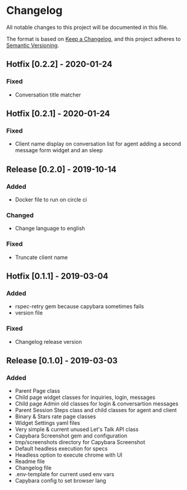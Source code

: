 # Changelog
All notable changes to this project will be documented in this file.

The format is based on [Keep a Changelog](https://keepachangelog.com/en/1.0.0/),
and this project adheres to [Semantic Versioning](https://semver.org/spec/v2.0.0.html).

## Hotfix [0.2.2] - 2020-01-24
### Fixed
- Conversation title matcher

## Hotfix [0.2.1] - 2020-01-24
### Fixed
- Client name display on conversation list for agent adding a second message form widget and an sleep

## Release [0.2.0] - 2019-10-14
### Added
- Docker file to run on circle ci

### Changed
- Change language to english

### Fixed
- Truncate client name

## Hotfix [0.1.1] - 2019-03-04
### Added
- rspec-retry gem because capybara sometimes fails
- version file

### Fixed
- Changelog release version

## Release [0.1.0] - 2019-03-03
### Added
- Parent Page class
- Child page widget classes for inquiries, login, messages
- Child page Admin old classes for login & conversartion messages
- Parent Session Steps class and child classes for agent and client
- Binary & Stars rate page classes
- Widget Settings yaml files
- Very simple & current unused Let's Talk API class
- Capybara Screenshot gem and configuration
- tmp/screenshots directory for Capybara Screenshot
- Default headless execution for specs
- Headless option to execute chrome with UI
- Readme file
- Changelog file
- .env-template for current used env vars
- Capybara config to set browser lang



